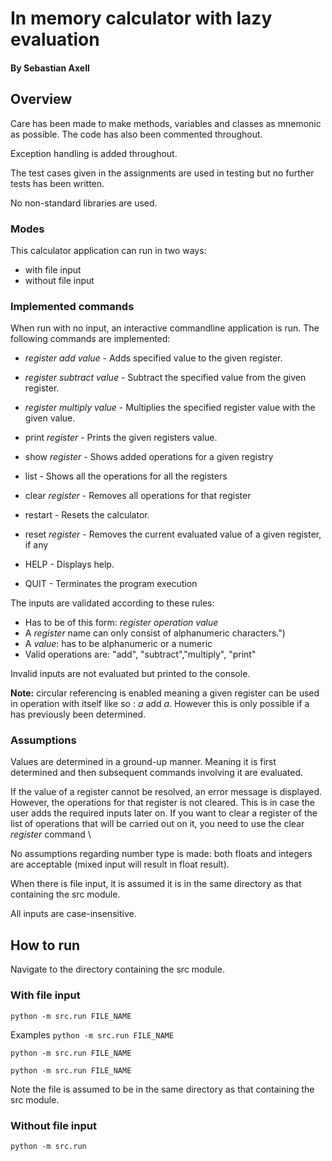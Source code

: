 # In memory calculator with lazy evaluation
#### By Sebastian Axell

## Overview
Care has been made to make methods, variables and classes as mnemonic as possible.
The code has also been commented throughout.

Exception handling is added throughout.

The test cases given in the assignments are used in testing but
no further tests has been written.

No non-standard libraries are used.

### Modes

This calculator application can run in two ways: 
- with file input
- without file input

### Implemented commands

When run with no input, an interactive commandline application is run. 
The following commands are implemented:
* _register_ _add_ _value_ - Adds specified value to the given register.
* _register_ _subtract_ _value_ - Subtract the specified value from the given register.
* _register_ _multiply_ _value_ - Multiplies the specified register value with the given value.
* print _register_ - Prints the given registers value.
* show _register_ - Shows added operations for a given registry
* list - Shows all the operations for all the registers
* clear _register_ - Removes all operations for that register
* restart - Resets the calculator.
* reset _register_ - Removes the current evaluated value of a given register, if any

* HELP - Displays help.
* QUIT - Terminates the program execution

The inputs are validated according to these rules:
- Has to be of this form: _register_ _operation_ _value_
- A _register_ name can only consist of alphanumeric characters.")
- A _value_: has to be alphanumeric or a numeric 
- Valid operations are: "add", "subtract","multiply", "print"

Invalid inputs are not evaluated but printed to the console.

**Note:** circular referencing is enabled meaning a given register can be used
in operation with itself like so : _a_ add _a_. However this is only possible if a has
previously been determined.
### Assumptions
Values are determined in a ground-up manner. Meaning it is first determined
and then subsequent commands involving it are evaluated.

If the value of a register cannot be resolved, an error message is displayed.
However, the operations for that register is not cleared. This is in case
the user adds the required inputs later on. If you want to clear a register of
the list of operations that will be carried out on it, you need to use the 
clear _register_ command
\

No assumptions regarding number type is made:
both floats and integers are acceptable (mixed input will result in float result).

When there is file input, it is assumed it is in the same directory as that containing
the src module.

All inputs are case-insensitive.


## How to run
Navigate to the directory containing the src module.

### With file input
`python -m src.run FILE_NAME`

Examples
`python -m src.run FILE_NAME`

`python -m src.run FILE_NAME`

`python -m src.run FILE_NAME`

Note the file is assumed to be in the same directory as that containing 
the src module.

### Without file input

`python -m src.run`